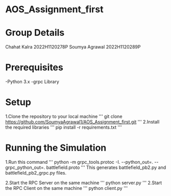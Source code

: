# AOS_Assignment_first

# Group Details 
Chahat Kalra   2022H1120278P 
Soumya Agrawal 2022H1120289P

# Prerequisites
-Python 3.x
-grpc Library

# Setup
1.Clone the repository to your local machine
'''
git clone https://github.com/SoumyaAgrawal1/AOS_Assignment_first.git
'''
2.Install the required libraries
'''
pip install -r requirements.txt
'''
# Running the Simulation
1.Run this command
'''
python -m grpc_tools.protoc -I. --python_out=. --grpc_python_out=. battlefield.proto
'''
This generates battlefield_pb2.py and battlefield_pb2_grpc.py files.

2.Start the RPC Server on the same machine
'''
python server.py
'''
2.Start the RPC Client on the same machine
'''
python client.py
'''
